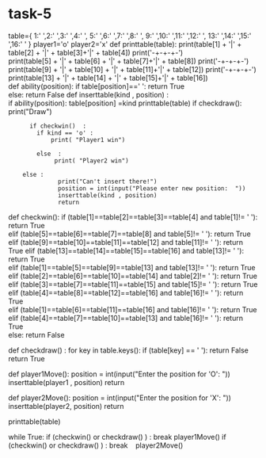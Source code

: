 # task-5
table={
    1:' ',2:' ',3:' ',4:' ',
    5:' ',6:' ',7:' ',8:' ',
    9:' ',10:' ',11:' ',12:' ',
    13:' ',14:' ',15:' ',16:' '
    }
player1='o'
player2='x'
def printtable(table):
    print(table[1] + '|' + table[2] + '|' + table[3]+'|' + table[4])
    print('-+-+-+-')   
    print(table[5] + '|' + table[6] + '|' + table[7]+'|' + table[8])
    print('-+-+-+-')  
    print(table[9] + '|' + table[10] + '|' + table[11]+'|' + table[12]) 
    print('-+-+-+-')  
    print(table[13] + '|' + table[14] + '|' + table[15]+'|' + table[16])  
def ability(position):
        if table[position]==' ':
             return True  
        else:
            return False
def inserttable(kind , position) :   
        if  ability(position):
          table[position] =kind 
          printtable(table)
          if  checkdraw():
             print("Draw")
              
          if checkwin()  :      
            if kind == 'o' : 
                print( "Player1 win")
                 
            else  :
                 print( "Player2 win")
                
        else :
                  print("Can't insert there!")
                  position = int(input("Please enter new position:  "))
                  inserttable(kind , position) 
                  return 

def checkwin():
     if   (table[1]==table[2]==table[3]==table[4] and   table[1]!= ' '):
        return True  
     elif (table[5]==table[6]==table[7]==table[8] and   table[5]!= ' '):
        return True 
     elif (table[9]==table[10]==table[11]==table[12] and   table[11]!= ' '):
        return True 
     elif (table[13]==table[14]==table[15]==table[16] and   table[13]!= ' '):
        return True    
     elif (table[1]==table[5]==table[9]==table[13] and   table[13]!= ' '):
        return True 
     elif (table[2]==table[6]==table[10]==table[14] and   table[2]!= ' '):
        return True 
     elif (table[3]==table[7]==table[11]==table[15] and   table[15]!= ' '):
        return True  
     elif (table[4]==table[8]==table[12]==table[16] and   table[16]!= ' '):
        return True  
     elif (table[1]==table[6]==table[11]==table[16] and   table[16]!= ' '):
        return True  
     elif (table[4]==table[7]==table[10]==table[13] and   table[16]!= ' '):
        return True  
     else:
        return False 

def checkdraw()  :
    for key in table.keys():
        if (table[key] == ' '):
          return False
    return True  

def player1Move():
    position = int(input("Enter the position for 'O':  "))
    inserttable(player1 , position)
    return 

def player2Move():
    position = int(input("Enter the position for 'X':  "))
    inserttable(player2, position)
    return 

printtable(table) 

while True: 
      if  (checkwin() or  checkdraw() ) : 
          break
      player1Move()
      if  (checkwin() or  checkdraw() ) : 
          break
      player2Move()
